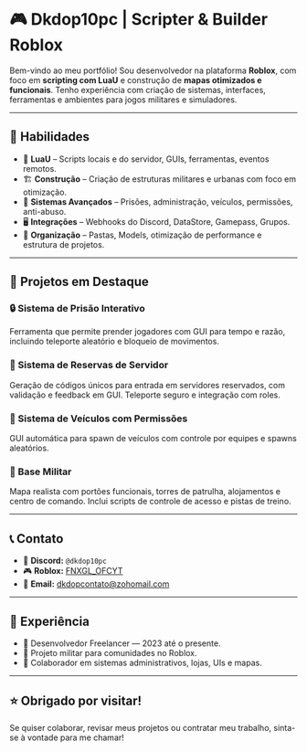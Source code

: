 # 🎮 Dkdop10pc | Scripter & Builder Roblox

Bem-vindo ao meu portfólio! Sou desenvolvedor na plataforma **Roblox**, com foco em **scripting com LuaU** e construção de **mapas otimizados e funcionais**. Tenho experiência com criação de sistemas, interfaces, ferramentas e ambientes para jogos militares e simuladores.

---

## 🧠 Habilidades

- 🧩 **LuaU** – Scripts locais e do servidor, GUIs, ferramentas, eventos remotos.
- 🏗️ **Construção** – Criação de estruturas militares e urbanas com foco em otimização.
- 🔧 **Sistemas Avançados** – Prisões, administração, veículos, permissões, anti-abuso.
- 🖥️ **Integrações** – Webhooks do Discord, DataStore, Gamepass, Grupos.
- 📂 **Organização** – Pastas, Models, otimização de performance e estrutura de projetos.

---

## 🚀 Projetos em Destaque

### 🔒 Sistema de Prisão Interativo
Ferramenta que permite prender jogadores com GUI para tempo e razão, incluindo teleporte aleatório e bloqueio de movimentos.

### 🧾 Sistema de Reservas de Servidor
Geração de códigos únicos para entrada em servidores reservados, com validação e feedback em GUI. Teleporte seguro e integração com roles.

### 🚗 Sistema de Veículos com Permissões
GUI automática para spawn de veículos com controle por equipes e spawns aleatórios.

### 🏢 Base Militar
Mapa realista com portões funcionais, torres de patrulha, alojamentos e centro de comando. Inclui scripts de controle de acesso e pistas de treino.

---

## 📞 Contato

- 💬 **Discord:** `@dkdop10pc`
- 🎮 **Roblox:** [FNXGL_OFCYT](https://www.roblox.com/pt/users/2278148727/profile)
- 📧 **Email:** dkdopcontato@zohomail.com

---

## 💼 Experiência

- 🔹 Desenvolvedor Freelancer — 2023 até o presente.
- 🔹 Projeto militar para comunidades no Roblox.
- 🔹 Colaborador em sistemas administrativos, lojas, UIs e mapas.

---

## ⭐ Obrigado por visitar!

Se quiser colaborar, revisar meus projetos ou contratar meu trabalho, sinta-se à vontade para me chamar!

